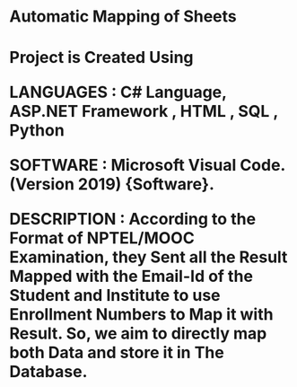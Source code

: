 <h1>Automatic Mapping of Sheets<h1>
  

Project is Created Using
  
LANGUAGES   : C# Language, ASP.NET Framework , HTML , SQL , Python

SOFTWARE    : Microsoft Visual Code.(Version 2019) {Software}. 

DESCRIPTION : According to the Format of NPTEL/MOOC Examination, they Sent all the Result Mapped 
              with the Email-Id of the Student and Institute to use Enrollment Numbers to Map it with Result.
              So, we aim to directly map both Data and store it in The Database.
